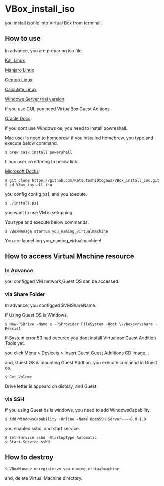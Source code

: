# VBox_install_iso
you install isofile into Virtual Box from terminal.

## How to use

In advance, you are preparing iso file.

[Kali Linux](https://www.kali.org/)

[Manjaro Linux](https://manjaro.org/)

[Gentoo Linux](https://www.gentoo.org/)

[Calculate Linux](https://www.calculate-linux.org/)

[Windows Server trial version](https://www.microsoft.com/en-US/cloud-platform/windows-server-trial)

If you use GUI, you need VirtualBox Guest Aditions.

[Oracle Docs](https://www.oracle.com/virtualization/technologies/vm/downloads/virtualbox-downloads.html)

if you dont use Windows os, you need to install powreshell.

Mac user is need to homebrew. if you installed homebrew, you type and execute below command.
```
$ brew cask install powershell
```

Linux user is reffering to below link.

[Microsoft Docks](https://docs.microsoft.com/en-US/powershell/scripting/install/installing-powershell-core-on-linux?view=powershell-7)

```
$ git clone https://github.com/KatsutoshiOtogawa/VBox_install_iso.git
$ cd VBox_install_iso
```
you config config.ps1, and you execute.

```
$ ./install.ps1
```

you want to use VM is setupping.

You type and execute below commands.
```
$ VBoxManage startvm you_naming_virtualmachine
```
You are launching you_naming_virtualmachine!

## How to access Virtual Machine resource

### In Advance

you configged VM network,Guest OS can be accessed.



### via Share Folder

In advance, you configged $VMShareName.

If Using Guest OS is Windows,
```
$ New-PSDrive -Name x -PSProvider FileSystem -Root \\vboxsvr\share -Persist
```
If System error 53 had occured,you dont install Virtualbox Guest Addition Tools yet.

you click
Menu > Deviceis > Insert Guest Guest Additions CD Image...

and, Guest OS is mounting Guest Addtion.
you execute comannd in Guest os.
```
$ Get-Volume
```

Drive letter is appeard on display, and Guest 
### via SSH

If you using Guest os is windows, you need to add WindowsCapability.
```
$ Add-WindowsCapability -Online -Name OpenSSH.Server~~~~0.0.1.0
```

you enabled sshd, and start service.
```
$ Set-Service sshd -StartupType Automatic
$ Start-Service sshd
```

## How to destroy 
```
$ VBoxManage unregistervm you_naming_virtualmachine
```
and, delete Virtual Machine directory.



